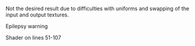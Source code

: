 Not the desired result due to difficulties with uniforms and swapping of the input and output textures.

Epilepsy warning

Shader on lines 51-107